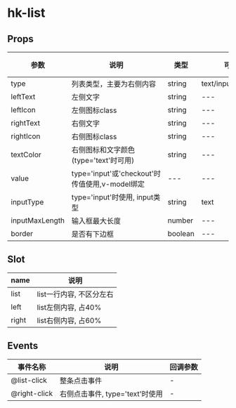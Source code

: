 # hk-list

## Props

| 参数 | 说明 | 类型 | 可选值 | 默认值 |
|--- | --- | --- | --- | --- |
| type | 列表类型，主要为右侧内容 | string | text/input/checkbox | --- |
| leftText | 左侧文字 |	string | --- | --- |
| leftIcon | 左侧图标class | string | --- | --- |
| rightText | 右侧文字 | string | --- | --- |
| rightIcon | 右侧图标class | string | --- | --- |
| textColor | 右侧图标和文字颜色(type='text'时可用) | string | --- | --- |
| value | type='input'或'checkout'时传值使用,v-model绑定 | --- | --- | --- |
| inputType | type='input'时使用, input类型 | string | text | text |
| inputMaxLength | 输入框最大长度 | number | --- | 12 |
| border | 是否有下边框 | boolean | --- | false |

## Slot
| name | 说明|
| --- | --- |
| list | list一行内容, 不区分左右 |
| left | list左侧内容, 占40% |
| right | list右侧内容, 占60% |

## Events
| 事件名称 | 说明 |	回调参数 |
|--- | --- | --- |
| @list-click | 整条点击事件 | - |
| @right-click | 右侧点击事件, type='text'时使用 | - |
